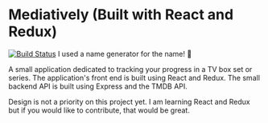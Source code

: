 # Mediatively (Built with React and Redux)

[![Build Status](https://travis-ci.org/charliearlie/show-tracker-react.svg?branch=master)](https://travis-ci.org/charliearlie/show-tracker-react)
I used a name generator for the name! 💩

A small application dedicated to tracking your progress in a TV box set or series. The application's front end is built using React and Redux. The small backend API is built using Express and the TMDB API.

Design is not a priority on this project yet. I am learning React and Redux but if you would like to contribute, that would be great.
